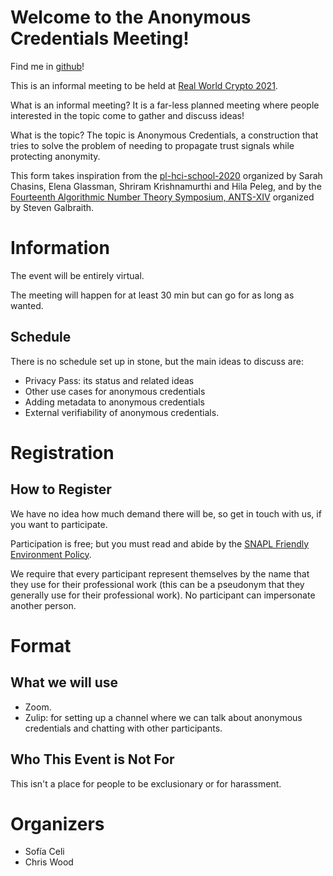 # Welcome to the Anonymous Credentials Meeting!


Find me in [github](https://github.com/claucece/Anonymous-Credentials-Meeting)!

This is an informal meeting to be held at [Real World Crypto 2021](https://rwc.iacr.org/2021/).

What is an informal meeting? It is a far-less planned meeting where people interested
in the topic come to gather and discuss ideas!

What is the topic? The topic is Anonymous Credentials, a construction that
tries to solve the problem of needing to propagate trust signals while protecting
anonymity.

This form takes inspiration from the [pl-hci-school-2020](https://shriram.github.io/pl-hci-school-2020/)
organized by Sarah Chasins, Elena Glassman, Shriram Krishnamurthi and Hila Peleg,
and by the [Fourteenth Algorithmic Number Theory Symposium, ANTS-XIV](https://www.math.auckland.ac.nz/~sgal018/ANTS/index.html)
organized by Steven Galbraith.

# Information

The event will be entirely virtual.

The meeting will happen for at least 30 min but can go for as long as wanted.

## Schedule

There is no schedule set up in stone, but the main ideas to discuss are:

* Privacy Pass: its status and related ideas
* Other use cases for anonymous credentials
* Adding metadata to anonymous credentials
* External verifiability of anonymous credentials.

# Registration

## How to Register

We have no idea how much demand there will be, so get in touch with us, if you
want to participate.

Participation is free; but you must read and abide by the [SNAPL Friendly Environment Policy](https://snapl.org/2015/policy.html).

We require that every participant represent themselves by the name that they
use for their professional work (this can be a pseudonym that they generally
use for their professional work). No participant can impersonate another person.

# Format

## What we will use

* Zoom.
* Zulip: for setting up a channel where we can talk about anonymous credentials and
  chatting with other participants.

## Who This Event is Not For

This isn't a place for people to be exclusionary or for harassment.

# Organizers

* Sofía Celi
* Chris Wood
